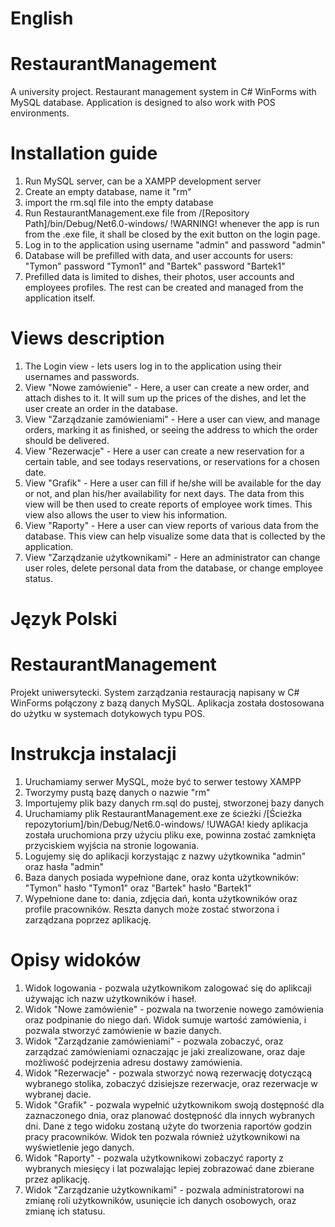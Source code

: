 # English

# RestaurantManagement
 A university project. Restaurant management system in C# WinForms with MySQL database. Application is designed to also work with POS environments.
# Installation guide
 1. Run MySQL server, can be a XAMPP development server
 2. Create an empty database, name it "rm"
 3. import the rm.sql file into the empty database
 4. Run RestaurantManagement.exe file from /[Repository Path]/bin/Debug/Net6.0-windows/ !WARNING! whenever the app is run from the .exe file, it shall be closed by the exit button on the login page.
 5. Log in to the application using username "admin" and password "admin"
 6. Database will be prefilled with data, and user accounts for users: "Tymon" password "Tymon1" and "Bartek" password "Bartek1"
 7. Prefilled data is limited to dishes, their photos, user accounts and employees profiles. The rest can be created and managed from the application itself.
# Views description
 1. The Login view - lets users log in to the application using their usernames and passwords.
 2. View "Nowe zamówienie" - Here, a user can create a new order, and attach dishes to it. It will sum up the prices of the dishes, and let the user create an order in the database.
 3. View "Zarządzanie zamówieniami" - Here a user can view, and manage orders, marking it as finished, or seeing the address to which the order should be delivered.
 4. View "Rezerwacje" - Here a user can create a new reservation for a certain table, and see todays reservations, or reservations for a chosen date.
 5. View "Grafik" - Here a user can fill if he/she will be available for the day or not, and plan his/her availability for next days. The data from this view will be then used to create reports of employee work times. This view also allows the user to view his information.
 6. View "Raporty" - Here a user can view reports of various data from the database. This view can help visualize some data that is collected by the application.
 7. View "Zarządzanie użytkownikami" - Here an administrator can change user roles, delete personal data from the database, or change employee status.

# Język Polski

# RestaurantManagement
 Projekt uniwersytecki. System zarządzania restauracją napisany w C# WinForms połączony z bazą danych MySQL. Aplikacja została dostosowana do użytku w systemach dotykowych typu POS.
# Instrukcja instalacji
 1. Uruchamiamy serwer MySQL, może być to serwer testowy XAMPP
 2. Tworzymy pustą bazę danych o nazwie "rm"
 3. Importujemy plik bazy danych rm.sql do pustej, stworzonej bazy danych
 4. Uruchamiamy plik RestaurantManagement.exe ze ścieżki /[Ścieżka repozytorium]/bin/Debug/Net6.0-windows/ !UWAGA! kiedy aplikacja została uruchomiona przy użyciu pliku exe, powinna zostać zamknięta przyciskiem wyjścia na stronie logowania.
 5. Logujemy się do aplikacji korzystając z nazwy użytkownika "admin" oraz hasła "admin"
 6. Baza danych posiada wypełnione dane, oraz konta użytkowników: "Tymon" hasło "Tymon1" oraz "Bartek" hasło "Bartek1"
 7. Wypełnione dane to: dania, zdjęcia dań, konta użytkowników oraz profile pracowników. Reszta danych może zostać stworzona i zarządzana poprzez aplikację.
# Opisy widoków
 1. Widok logowania - pozwala użytkownikom zalogować się do aplikcaji używając ich nazw użytkowników i haseł.
 2. Widok "Nowe zamówienie" - pozwala na tworzenie nowego zamówienia oraz podpinanie do niego dań. Widok sumuje wartość zamówienia, i pozwala stworzyć zamówienie w bazie danych.
 3. Widok "Zarządzanie zamówieniami" - pozwala zobaczyć, oraz zarządzać zamówieniami oznaczając je jaki zrealizowane, oraz daje możliwość podejrzenia adresu dostawy zamówienia.
 4. Widok "Rezerwacje" - pozwala stworzyć nową rezerwację dotyczącą wybranego stolika, zobaczyć dzisiejsze rezerwacje, oraz rezerwacje w wybranej dacie.
 5. Widok "Grafik" - pozwala wypełnić użytkownikom swoją dostępność dla zaznaczonego dnia, oraz planować dostępność dla innych wybranych dni. Dane z tego widoku zostaną użyte do tworzenia raportów godzin pracy pracowników. Widok ten pozwala również użytkownikowi na wyświetlenie jego danych.
 6. Widok "Raporty" - pozwala użytkownikowi zobaczyć raporty z wybranych miesięcy i lat pozwalając lepiej zobrazować dane zbierane przez aplikację.
 7. Widok "Zarządzanie użytkownikami" - pozwala administratorowi na zmianę roli użytkowników, usunięcie ich danych osobowych, oraz zmianę ich statusu.
